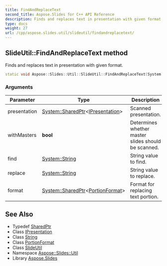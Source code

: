```yaml
---
title: FindAndReplaceText
second_title: Aspose.Slides for C++ API Reference
description: Finds and replaces text in presentation with given format.
type: docs
weight: 27
url: /cpp/aspose.slides.util/slideutil/findandreplacetext/
---
```

## SlideUtil::FindAndReplaceText method


Finds and replaces text in presentation with given format.

```cpp
static void Aspose::Slides::Util::SlideUtil::FindAndReplaceText(System::SharedPtr<IPresentation> presentation, bool withMasters, System::String find, System::String replace, System::SharedPtr<PortionFormat> format)
```


### Arguments

| Parameter | Type | Description |
| --- | --- | --- |
| presentation | [System::SharedPtr](../../../system/sharedptr/)\<[IPresentation](../../../aspose.slides/ipresentation/)\> | Scanned presentation. |
| withMasters | **bool** | Determines whether master slides should be scanned. |
| find | [System::String](../../../system/string/) | String value to find. |
| replace | [System::String](../../../system/string/) | String value to replace. |
| format | [System::SharedPtr](../../../system/sharedptr/)\<[PortionFormat](../../../aspose.slides/portionformat/)\> | Format for replacing text portion. |

## See Also

* Typedef [SharedPtr](../../../system/sharedptr/)
* Class [IPresentation](../../../aspose.slides/ipresentation/)
* Class [String](../../../system/string/)
* Class [PortionFormat](../../../aspose.slides/portionformat/)
* Class [SlideUtil](../)
* Namespace [Aspose::Slides::Util](../../)
* Library [Aspose.Slides](../../../)
